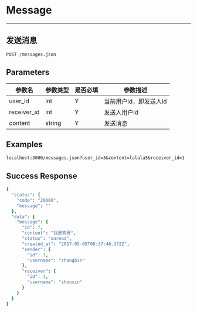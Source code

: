 # Message
---
## 发送消息

```
POST /messages.json
```

## Parameters

|参数名|参数类型|是否必填|参数描述|
|-----|--------|-------|--------|
|user_id|int|Y|当前用户id，即发送人id|
|receiver_id|int|Y|发送人用户id|
|content|string|Y|发送消息|

## Examples
```
localhost:3000/messages.json?user_id=3&content=lalala5&receiver_id=1

```

## Success Response
```ruby
{
  "status": {
    "code": "20000",
    "message": ""
  },
  "data": {
    "message": {
      "id": 7,
      "content": "我是宾哥",
      "status": "unread",
      "created_at": "2017-05-08T06:37:46.372Z",
      "sender": {
        "id": 3,
        "username": "zhangbin"
      },
      "receiver": {
        "id": 1,
        "username": "zhouxin"
      }
    }
  }
}
```
